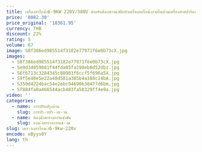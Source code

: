 ```yaml
---
title: เครื่องทำไอน้ำ6-9KW 220V/380V สำหรับห้องซาวน่าฝักบัวเครื่องอบไอน้ำภายในบ้านเครื่องทำสปาร้อนตัวควบคุมดิจิตอล
price: '8082.30'
price_original: '10361.95'
currency: THB
discount: 22%
rating: 5
volume: 67
image: S8f386ed985514f3182e77971f6e0b73cX.jpg
images:
  - S8f386ed985514f3182e77971f6e0b73cX.jpg
  - Se9d34859881f44fda05fa298eb8d52dbz.jpg
  - S6f6713c3284345c88981f6ccf5f696a5X.jpg
  - S9f5e40e5e22a40d581a385b4a388c24bA.jpg
  - S350d4224bac54e2ebc94690b38477d6bm.jpg
  - Sf884fa0a466544acb403fa50329ff4e9a.jpg
video: ''
categories:
  - name: การปรับปรุงบ้าน
    slug: การปร-บปร-งบ-าน
  - name: ห้องน้ำตารางการแข่งขัน
    slug: องน-ำตารางการแข-งข
slug: เคร-องทำไอน-ำ6-9kw-220v
encode: oByys8Y
lang: th
---
```

  